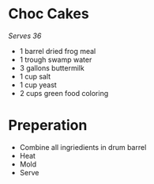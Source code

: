 # Choc Cakes

*Serves 36*

- 1 barrel dried frog meal
- 1 trough swamp water
- 3 gallons buttermilk
- 1 cup salt
- 1 cup yeast
- 2 cups green food coloring

# Preperation

- Combine all ingriedients in drum barrel
- Heat
- Mold
- Serve
